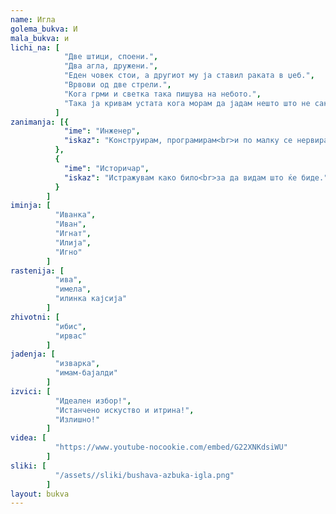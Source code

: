 ```yaml
---
name: Игла
golema_bukva: И
mala_bukva: и
lichi_na: [
            "Две штици, споени.",
            "Два агла, дружени.",
            "Еден човек стои, а другиот му ја ставил раката в џеб.",
            "Врвови од две стрели.",
            "Кога грми и светка така пишува на небото.",
            "Така ја кривам устата кога морам да јадам нешто што не сакам."
          ]
zanimanja: [{
            "ime": "Инженер",
            "iskaz": "Конструирам, програмирам<br>и по малку се нервирам."
          },
          {
            "ime": "Историчар",
            "iskaz": "Истражувам како било<br>за да видам што ќе биде."
          }
        ]
iminja: [
          "Иванка",
          "Иван",
          "Игнат",
          "Илија",
          "Игно"
        ]
rastenija: [
          "ива",
          "имела",
          "илинка кајсија"
        ]
zhivotni: [
          "ибис",
          "ирвас"
        ]
jadenja: [
          "изварка",
          "имам-бајалди"
        ]
izvici: [
          "Идеален избор!",
          "Истанчено искуство и итрина!",
          "Излишно!"
        ]
videa: [
          "https://www.youtube-nocookie.com/embed/G22XNKdsiWU"
        ]
sliki: [
          "/assets//sliki/bushava-azbuka-igla.png"
        ]
layout: bukva
---
```

